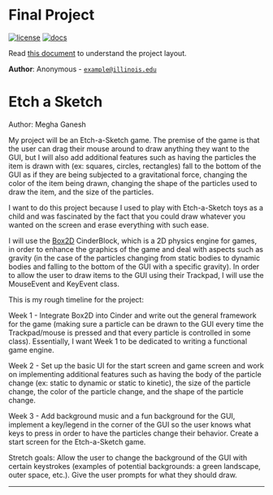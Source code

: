 # Final Project

[![license](https://img.shields.io/badge/license-MIT-green)](LICENSE)
[![docs](https://img.shields.io/badge/docs-yes-brightgreen)](docs/README.md)

Read [this document](https://cliutils.gitlab.io/modern-cmake/chapters/basics/structure.html) to understand the project
layout.

**Author**: Anonymous - [`example@illinois.edu`](mailto:example@illinois.edu)

# Etch a Sketch

Author: Megha Ganesh

My project will be an Etch-a-Sketch game. The premise of the game is that the user can drag their mouse around to draw anything they want to the GUI, but I will also add additional features such as having the particles the item is drawn with (ex: squares, circles, rectangles) fall to the bottom of the GUI as if they are being subjected to a gravitational force, changing the color of the item being drawn, changing the shape of the particles used to draw the item, and the size of the particles. 

I want to do this project because I used to play with Etch-a-Sketch toys as a child and was fascinated by the fact that you could draw whatever you wanted on the screen and erase everything with such ease. 

I will use the [Box2D](https://github.com/cinder/Cinder/tree/master/blocks/Box2D) CinderBlock, which is a 2D physics engine for games, in order to enhance the graphics of the game and deal with aspects such as gravity (in the case of the particles changing from static bodies to dynamic bodies and falling to the bottom of the GUI with a specific gravity). In order to allow the user to draw items to the GUI using their Trackpad, I will use the MouseEvent and KeyEvent class. 

This is my rough timeline for the project:

Week 1 - Integrate Box2D into Cinder and write out the general framework for the game (making sure a particle can be drawn to the GUI every time the Trackpad/mouse is pressed and that every particle is controlled in some class). Essentially, I want Week 1 to be dedicated to writing a functional game engine. 

Week 2 - Set up the basic UI for the start screen and game screen and work on implementing additional features such as having the body of the particle change (ex: static to dynamic or static to kinetic), the size of the particle change, the color of the particle change, and the shape of the particle change. 

Week 3 - Add background music and a fun background for the GUI, implement a key/legend in the corner of the GUI so the user knows what keys to press in order to have the particles change their behavior. Create a start screen for the Etch-a-Sketch game. 

Stretch goals: Allow the user to change the background of the GUI with certain keystrokes (examples of potential backgrounds: a green landscape, outer space, etc.). Give the user prompts for what they should draw. 

---
